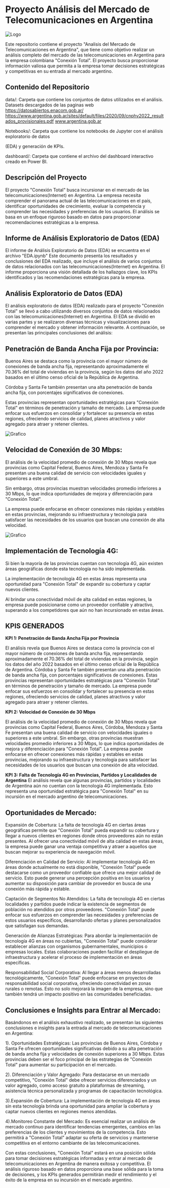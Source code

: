 # Proyecto  Análisis del Mercado de Telecomunicaciones en Argentina
 ![Logo](https://i.postimg.cc/vT5hmHmy/logo-conexion-total.png)

Este repositorio contiene el proyecto "Analisis del Mercado de Telecomunicaciones en Argentina", que tiene como objetivo realizar un análisis completo del mercado de las telecomunicaciones en Argentina para la empresa colombiana "Conexión Total". El proyecto busca proporcionar información valiosa que permita a la empresa tomar decisiones estratégicas y competitivas en su entrada al mercado argentino.

## Contenido del Repositorio
data/: Carpeta que contiene los conjuntos de datos utilizados en el análisis.
Datasets descargados de las paginas web https://datosabiertos.enacom.gob.ar/
                                        https://www.argentina.gob.ar/sites/default/files/2020/09/cnphv2022_resultados_provisionales.pdf
                                        www.argentina.gob.ar

Notebooks/: Carpeta que contiene los notebooks de Jupyter con el análisis exploratorio de datos 

(EDA) y generación de KPIs.

dashboard/: Carpeta que contiene el archivo del dashboard interactivo creado en Power BI.

## Descripción del Proyecto
El proyecto "Conexión Total" busca incursionar en el mercado de las telecomunicaciones(Internet) en Argentina. La empresa necesita comprender el panorama actual de las telecomunicaciones en el país, identificar oportunidades de crecimiento, evaluar la competencia y comprender las necesidades y preferencias de los usuarios. El análisis se basa en un enfoque riguroso basado en datos para proporcionar recomendaciones estratégicas a la empresa.

## Informe de Análisis Exploratorio de Datos (EDA)

El informe de Análisis Exploratorio de Datos (EDA) se encuentra en el archivo "EDA.ipynb" Este documento presenta los resultados y conclusiones del EDA realizado, que incluye el análisis de varios conjuntos de datos relacionados con las telecomunicaciones(Internet) en Argentina. El informe proporciona una visión detallada de los hallazgos clave, los KPIs identificados y las recomendaciones estratégicas para la empresa.

## Análisis Exploratorio de Datos (EDA)
El análisis exploratorio de datos (EDA) realizado para el proyecto "Conexión Total" se llevó a cabo utilizando diversos conjuntos de datos relacionados con las telecomunicaciones(Internet) en Argentina. El EDA se dividió en varias partes y se realizaron diversas técnicas y visualizaciones para comprender el mercado y obtener información relevante. A continuación, se presentan las principales conclusiones del análisis:

## Penetración de Banda Ancha Fija por Provincia:
Buenos Aires se destaca como la provincia con el mayor número de conexiones de banda ancha fija, representando aproximadamente el 70.36% del total de viviendas en la provincia, según los datos del año 2022 basados en el último censo oficial de la República de Argentina.

Córdoba y Santa Fe también presentan una alta penetración de banda ancha fija, con porcentajes significativos de conexiones.

Estas provincias representan oportunidades estratégicas para "Conexión Total" en términos de penetración y tamaño de mercado. La empresa puede enfocar sus esfuerzos en consolidar y fortalecer su presencia en estas regiones, ofreciendo servicios de calidad, planes atractivos y valor agregado para atraer y retener clientes.

![Grafico](https://i.postimg.cc/qMcFp0g0/output.png)

## Velocidad de Conexión de 30 Mbps:
El análisis de la velocidad promedio de conexión de 30 Mbps revela que provincias como Capital Federal, Buenos Aires, Mendoza y Santa Fe presentan una buena calidad de servicio con velocidades iguales y superiores a este umbral.

Sin embargo, otras provincias muestran velocidades promedio inferiores a 30 Mbps, lo que indica oportunidades de mejora y diferenciación para "Conexión Total".

La empresa puede enfocarse en ofrecer conexiones más rápidas y estables en estas provincias, mejorando su infraestructura y tecnología para satisfacer las necesidades de los usuarios que buscan una conexión de alta velocidad.

![Grafico](https://i.postimg.cc/sgf9hG96/output1.png)

## Implementación de Tecnología 4G:
Si bien la mayoría de las provincias cuentan con tecnología 4G, aún existen áreas geográficas donde esta tecnología no ha sido implementada.

La implementación de tecnología 4G en estas áreas representa una oportunidad para "Conexión Total" de expandir su cobertura y captar nuevos clientes.

Al brindar una conectividad móvil de alta calidad en estas regiones, la empresa puede posicionarse como un proveedor confiable y atractivo, superando a los competidores que aún no han incursionado en estas áreas.


## KPIS GENERADOS

**KPI 1: Penetración de Banda Ancha Fija por Provincia**

El análisis revela que Buenos Aires se destaca como la provincia con el mayor número de conexiones de banda ancha fija, representando aproximadamente el 70.36% del total de viviendas en la provincia, según los datos del año 2022 basados en el último censo oficial de la República de Argentina. Córdoba y Santa Fe también presentan una alta penetración de banda ancha fija, con porcentajes significativos de conexiones. Estas provincias representan oportunidades estratégicas para "Conexión Total" en términos de penetración y tamaño de mercado. La empresa puede enfocar sus esfuerzos en consolidar y fortalecer su presencia en estas regiones, ofreciendo servicios de calidad, planes atractivos y valor agregado para atraer y retener clientes.

**KPI 2: Velocidad de Conexión de 30 Mbps**

El análisis de la velocidad promedio de conexión de 30 Mbps revela que provincias como Capital Federal, Buenos Aires, Córdoba, Mendoza y Santa Fe presentan una buena calidad de servicio con velocidades iguales o superiores a este umbral. Sin embargo, otras provincias muestran velocidades promedio inferiores a 30 Mbps, lo que indica oportunidades de mejora y diferenciación para "Conexión Total". La empresa puede enfocarse en ofrecer conexiones más rápidas y estables en estas provincias, mejorando su infraestructura y tecnología para satisfacer las necesidades de los usuarios que buscan una conexión de alta velocidad.

**KPI 3: Falta de Tecnología 4G en Provincias, Partidos y Localidades de Argentina**
El análisis revela que algunas provincias, partidos y localidades de Argentina aún no cuentan con la tecnología 4G implementada. Esto representa una oportunidad estratégica para "Conexión Total" en su incursión en el mercado argentino de telecomunicaciones.


## Oportunidades de Mercado:

Expansión de Cobertura: La falta de tecnología 4G en ciertas áreas geográficas permite que "Conexión Total" pueda expandir su cobertura y llegar a nuevos clientes en regiones donde otros proveedores aún no están presentes. Al ofrecer una conectividad móvil de alta calidad en estas áreas, la empresa puede ganar una ventaja competitiva y atraer a aquellos que buscan mejorar su experiencia de navegación móvil.

Diferenciación en Calidad de Servicio: Al implementar tecnología 4G en áreas donde actualmente no está disponible, "Conexión Total" puede destacarse como un proveedor confiable que ofrece una mejor calidad de servicio. Esto puede generar una percepción positiva en los usuarios y aumentar su disposición para cambiar de proveedor en busca de una conexión más rápida y estable.

Captación de Segmentos No Atendidos: La falta de tecnología 4G en ciertas localidades y partidos puede indicar la existencia de segmentos de población no atendidos por otros proveedores. "Conexión Total" puede enfocar sus esfuerzos en comprender las necesidades y preferencias de estos usuarios específicos, desarrollando ofertas y planes personalizados que satisfagan sus demandas.

Generación de Alianzas Estratégicas: Para abordar la implementación de tecnología 4G en áreas no cubiertas, "Conexión Total" puede considerar establecer alianzas con organismos gubernamentales, municipios o empresas locales. Estas colaboraciones pueden facilitar el despliegue de infraestructura y acelerar el proceso de implementación en áreas específicas.

Responsabilidad Social Corporativa: Al llegar a áreas menos desarrolladas tecnológicamente, "Conexión Total" puede enfocarse en proyectos de responsabilidad social corporativa, ofreciendo conectividad en zonas rurales o remotas. Esto no solo mejorará la imagen de la empresa, sino que también tendrá un impacto positivo en las comunidades beneficiadas.


## Conclusiones e Insights para Entrar al Mercado:
Basándonos en el análisis exhaustivo realizado, se presentan las siguientes conclusiones e insights para la entrada al mercado de telecomunicaciones en Argentina:

 1). Oportunidades Estratégicas: Las provincias de Buenos Aires, Córdoba y Santa Fe ofrecen oportunidades significativas debido a su alta penetración de banda ancha fija y velocidades de conexión superiores a 30 Mbps. Estas provincias deben ser el foco principal de las estrategias de "Conexión Total" para aumentar su participación en el mercado.

2). Diferenciación y Valor Agregado: Para destacarse en un mercado competitivo, "Conexión Total" debe ofrecer servicios diferenciados y un valor agregado, como acceso gratuito a plataformas de streaming, asistencia técnica personalizada y programas de capacitación tecnológica.

3).Expansión de Cobertura: La implementación de tecnología 4G en áreas sin esta tecnología brinda una oportunidad para ampliar la cobertura y captar nuevos clientes en regiones menos atendidas.

4).Monitoreo Constante del Mercado: Es esencial realizar un análisis de mercado continuo para identificar tendencias emergentes, cambios en las preferencias de los clientes y movimientos de la competencia. Esto permitirá a "Conexión Total" adaptar su oferta de servicios y mantenerse competitiva en el entorno cambiante de las telecomunicaciones.

Con estas conclusiones, "Conexión Total" estará en una posición sólida para tomar decisiones estratégicas informadas y entrar al mercado de telecomunicaciones en Argentina de manera exitosa y competitiva. El análisis riguroso basado en datos proporciona una base sólida para la toma de decisiones, y los KPIs generados permitirán medir el rendimiento y el éxito de la empresa en su incursión en el mercado argentino.





